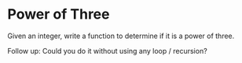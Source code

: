 # Power of Three

Given an integer, write a function to determine if it is a power of three.

Follow up:
Could you do it without using any loop / recursion?
